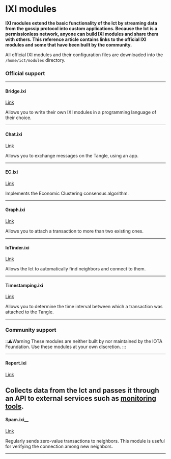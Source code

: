 # IXI modules

**IXI modules extend the basic functionality of the Ict by streaming data from the gossip protocol into custom applications. Because the Ict is a permissionless network, anyone can build IXI modules and share them with others. This reference article contains links to the official IXI modules and some that have been built by the community.**

All official IXI modules and their configuration files are downloaded into the `/home/ict/modules` directory.

### **Official support** ###

---------------

#### **Bridge.ixi** ####
[Link](https://github.com/iotaledger/bridge.ixi)

Allows you to write their own IXI modules in a programming language of their choice.

---

#### **Chat.ixi** ####
[Link](https://github.com/iotaledger/chat.ixi)

Allows you to exchange messages on the Tangle, using an app.

---

#### **EC.ixi** ####
[Link](https://github.com/iotaledger/ec.ixi)

Implements the Economic Clustering consensus algorithm.

---

#### **Graph.ixi** ####
[Link](https://github.com/iotaledger/graph.ixi)

Allows you to attach a transaction to more than two existing ones.

---

#### **IcTinder.ixi** ####
[Link](https://github.com/mikrohash/ictinder)

Allows the Ict to automatically find neighbors and connect to them.

---

#### **Timestamping.ixi** ####
[Link](https://github.com/iotaledger/timestamping.ixi)

Allows you to determine the time interval between which a transaction was attached to the Tangle.

---------------

### __Community support__ ###

:::warning:Warning
These modules are neither built by nor maintained by the IOTA Foundation. Use these modules at your own discretion.
:::

---------------

#### __Report.ixi__ ####
[Link](https://github.com/trifel/Report.ixi)

Collects data from the Ict and passes it through an API to external services such as [monitoring tools](https://www.ictreport.com/).
---
#### Spam.ixi__ ####
[Link](https://github.com/ixuz/Spam.ixi)

Regularly sends zero-value transactions to neighbors. This module is useful for verifying the connection among new neighbors.


---------------

